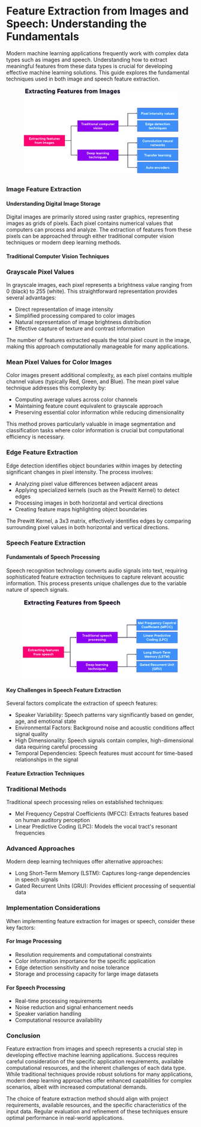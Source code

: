 # Feature Extraction from Images and Speech: Understanding the Fundamentals

Modern machine learning applications frequently work with complex data types such as images and speech. Understanding how to extract meaningful features from these data types is crucial for developing effective machine learning solutions. This guide explores the fundamental techniques used in both image and speech feature extraction.

<figure><img src="../../../../.gitbook/assets/image (46).png" alt=""><figcaption></figcaption></figure>

### Image Feature Extraction

#### Understanding Digital Image Storage

Digital images are primarily stored using raster graphics, representing images as grids of pixels. Each pixel contains numerical values that computers can process and analyze. The extraction of features from these pixels can be approached through either traditional computer vision techniques or modern deep learning methods.

#### Traditional Computer Vision Techniques

### Grayscale Pixel Values

In grayscale images, each pixel represents a brightness value ranging from 0 (black) to 255 (white). This straightforward representation provides several advantages:

* Direct representation of image intensity
* Simplified processing compared to color images
* Natural representation of image brightness distribution
* Effective capture of texture and contrast information

The number of features extracted equals the total pixel count in the image, making this approach computationally manageable for many applications.

### Mean Pixel Values for Color Images

Color images present additional complexity, as each pixel contains multiple channel values (typically Red, Green, and Blue). The mean pixel value technique addresses this complexity by:

* Computing average values across color channels
* Maintaining feature count equivalent to grayscale approach
* Preserving essential color information while reducing dimensionality

This method proves particularly valuable in image segmentation and classification tasks where color information is crucial but computational efficiency is necessary.

### Edge Feature Extraction

Edge detection identifies object boundaries within images by detecting significant changes in pixel intensity. The process involves:

* Analyzing pixel value differences between adjacent areas
* Applying specialized kernels (such as the Prewitt Kernel) to detect edges
* Processing images in both horizontal and vertical directions
* Creating feature maps highlighting object boundaries

The Prewitt Kernel, a 3x3 matrix, effectively identifies edges by comparing surrounding pixel values in both horizontal and vertical directions.

### Speech Feature Extraction

#### Fundamentals of Speech Processing

Speech recognition technology converts audio signals into text, requiring sophisticated feature extraction techniques to capture relevant acoustic information. This process presents unique challenges due to the variable nature of speech signals.

<figure><img src="../../../../.gitbook/assets/image (47).png" alt=""><figcaption></figcaption></figure>

#### Key Challenges in Speech Feature Extraction

Several factors complicate the extraction of speech features:

* Speaker Variability: Speech patterns vary significantly based on gender, age, and emotional state
* Environmental Factors: Background noise and acoustic conditions affect signal quality
* High Dimensionality: Speech signals contain complex, high-dimensional data requiring careful processing
* Temporal Dependencies: Speech features must account for time-based relationships in the signal

#### Feature Extraction Techniques

### Traditional Methods

Traditional speech processing relies on established techniques:

* Mel Frequency Cepstral Coefficients (MFCC): Extracts features based on human auditory perception
* Linear Predictive Coding (LPC): Models the vocal tract's resonant frequencies

### Advanced Approaches

Modern deep learning techniques offer alternative approaches:

* Long Short-Term Memory (LSTM): Captures long-range dependencies in speech signals
* Gated Recurrent Units (GRU): Provides efficient processing of sequential data

### Implementation Considerations

When implementing feature extraction for images or speech, consider these key factors:

#### For Image Processing

* Resolution requirements and computational constraints
* Color information importance for the specific application
* Edge detection sensitivity and noise tolerance
* Storage and processing capacity for large image datasets

#### For Speech Processing

* Real-time processing requirements
* Noise reduction and signal enhancement needs
* Speaker variation handling
* Computational resource availability

### Conclusion

Feature extraction from images and speech represents a crucial step in developing effective machine learning applications. Success requires careful consideration of the specific application requirements, available computational resources, and the inherent challenges of each data type. While traditional techniques provide robust solutions for many applications, modern deep learning approaches offer enhanced capabilities for complex scenarios, albeit with increased computational demands.

The choice of feature extraction method should align with project requirements, available resources, and the specific characteristics of the input data. Regular evaluation and refinement of these techniques ensure optimal performance in real-world applications.
